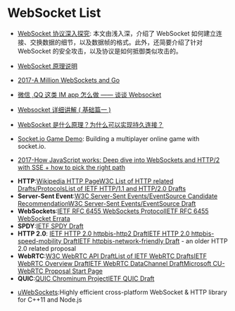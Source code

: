 # WebSocket List

- [WebSocket 协议深入探究](https://mp.weixin.qq.com/s/eNwWJ_sCqqOW9QuozZslbQ): 本文由浅入深，介绍了 WebSocket 如何建立连接、交换数据的细节，以及数据帧的格式。此外，还简要介绍了针对 WebSocket 的安全攻击，以及协议是如何抵御类似攻击的。

* [WebSocket 原理说明](https://www.qcloud.com/document/product/214/4150)

* [2017-A Million WebSockets and Go](https://medium.freecodecamp.org/million-websockets-and-go-cc58418460bb)

- [微信 ,QQ 这类 IM app 怎么做 —— 谈谈 Websocket](http://www.jianshu.com/p/bcefda55bce4)

- [ Websocket 详细讲解 ( 基础篇一 ) ](http://blog.csdn.net/woshinannan741/article/details/51470830)

- [WebSocket 是什么原理？为什么可以实现持久连接？](https://www.zhihu.com/question/20215561/answer/40316953)

- [Socket.io Game Demo](https://github.com/sgoedecke/socket-io-game): Building a multiplayer online game with socket.io.

- [2017-How JavaScript works: Deep dive into WebSockets and HTTP/2 with SSE + how to pick the right path](https://parg.co/UKu)

* **HTTP**:[Wikipedia HTTP Page](http://en.wikipedia.org/wiki/Hypertext_Transfer_Protocol)[W3C List of HTTP related Drafts/Protocols](http://www.w3.org/Protocols/)[List of IETF HTTP/1.1 and HTTP/2.0 Drafts](http://tools.ietf.org/id/draft-ietf-httpbis)
* **Server-Sent Event**:[W3C Server-Sent Events/EventSource Candidate Recommendation](http://www.w3.org/TR/eventsource/)[W3C Server-Sent Events/EventSource Draft](http://dev.w3.org/html5/eventsource/)
* **WebSockets**:[IETF RFC 6455 WebSockets Protocol](http://tools.ietf.org/html/rfc6455)[IETF RFC 6455 WebSocket Errata](http://www.rfc-editor.org/errata_search.php?rfc=6455)
* **SPDY**:[IETF SPDY Draft](http://tools.ietf.org/html/draft-mbelshe-httpbis-spdy)
* **HTTP 2.0**: [IETF HTTP 2.0 httpbis-http2 Draft](http://tools.ietf.org/html/draft-ietf-httpbis-http2-01)[IETF HTTP 2.0 httpbis-speed-mobility Draft](http://tools.ietf.org/html/draft-montenegro-httpbis-speed-mobility)[IETF httpbis-network-friendly Draft](http://tools.ietf.org/html/draft-tarreau-httpbis-network-friendly-00) - an older HTTP 2.0 related proposal
* **WebRTC**:[W3C WebRTC API Draft](http://dev.w3.org/2011/webrtc/editor/webrtc.html)[List of IETF WebRTC Drafts](http://tools.ietf.org/wg/rtcweb/)[IETF WebRTC Overview Draft](http://tools.ietf.org/html/draft-ietf-rtcweb-overview)[IETF WebRTC DataChannel Draft](http://tools.ietf.org/html/draft-ietf-rtcweb-data-channel)[Microsoft CU-WebRTC Proposal Start Page](http://html5labs.interopbridges.com/prototypes/cu-rtc-web/cu-rtc-web/info)
* **QUIC**:[QUIC Chrominum Project](https://www.chromium.org/quic)[IETF QUIC Draft](https://tools.ietf.org/html/draft-tsvwg-quic-protocol-00)

- [uWebSockets](https://github.com/uWebSockets/uWebSockets):Highly efficient cross-platform WebSocket & HTTP library for C++11 and Node.js
